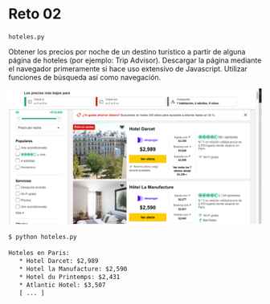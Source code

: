# Reto 02

`hoteles.py`

Obtener los precios por noche de un destino turístico a partir de alguna página de hoteles (por ejemplo: Trip Advisor). Descargar la página mediante el navegador primeramente si hace uso extensivo de Javascript. Utilizar funciones de búsqueda así como navegación.

![Hoteles en Paris](paris.png)

```
$ python hoteles.py

Hoteles en Paris:
   * Hotel Darcet: $2,989
   * Hotel la Manufacture: $2,590
   * Hotel du Printemps: $2,431
   * Atlantic Hotel: $3,507
   [ ... ]
```
